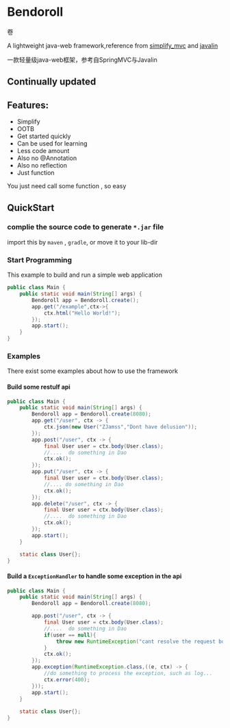 # Bendoroll
卷

A lightweight java-web framework,reference from [simplify_mvc](https://github.com/ZJamss/Simplify_MVC) and [javalin](https://github.com/javalin/javalin)

一款轻量级java-web框架，参考自SpringMVC与Javalin

## Continually updated


## Features:
  - Simplify
  - OOTB 
  - Get started quickly
  - Can be used for learning
  - Less code amount
  - Also no @Annotation
  - Also no reflection
  - Just function
  
  You just need call some function , so easy

## QuickStart

### complie the source code to generate `*.jar` file
import this by `maven` , `gradle`, or move it to your lib-dir

### Start Programming
This example to build and run a simple web application
```java
public class Main {
    public static void main(String[] args) {
        Bendoroll app = Bendoroll.create();
        app.get("/example",ctx->{
            ctx.html("Hello World!");
        });
        app.start();
    }
}
```
### Examples
There exist some examples about how to use the framework

#### Build some restulf api
```java
public class Main {
    public static void main(String[] args) {
        Bendoroll app = Bendoroll.create(8080);
        app.get("/user", ctx -> {
            ctx.json(new User("ZJamss","Dont have delusion"));
        });
        app.post("/user", ctx -> {
            final User user = ctx.body(User.class);
            //....  do something in Dao 
            ctx.ok();
        });
        app.put("/user", ctx -> {
            final User user = ctx.body(User.class);
            //.... do something in Dao 
            ctx.ok();
        });
        app.delete("/user", ctx -> {
            final User user = ctx.body(User.class);
            //....  do something in Dao 
            ctx.ok();
        });
        app.start();
    }

    static class User{};
}
```

#### Build a `ExceptionHandler` to handle some exception in the api
```java
public class Main {
    public static void main(String[] args) {
        Bendoroll app = Bendoroll.create(8080);

        app.post("/user", ctx -> {
            final User user = ctx.body(User.class);
            //....  do something in Dao
            if(user == null){
                throw new RuntimeException("cant resolve the request body");
            }
            ctx.ok();
        });
        app.exception(RuntimeException.class,((e, ctx) -> {
            //do something to process the exception, such as log...
            ctx.error(400);
        }));
        app.start();
    }
    
    static class User{};
}
```
